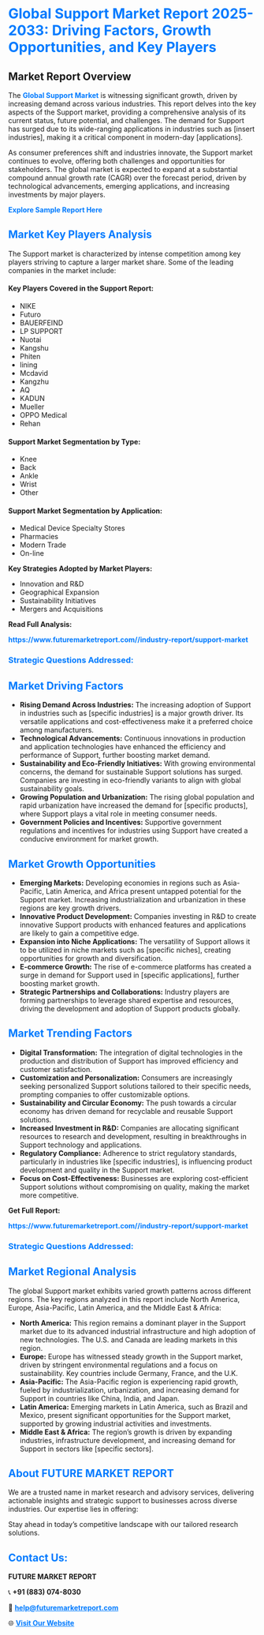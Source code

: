 <h1 style="color: #007BFF;">Global Support Market Report 2025-2033: Driving Factors, Growth Opportunities, and Key Players</h1>

<section id="overview">
<h2>Market Report Overview</h2>
<p>The <a href="https://www.futuremarketreport.com//industry-report/support-market" style="color: #007BFF; text-decoration: none;"><strong>Global Support Market</strong></a> is witnessing significant growth, driven by increasing demand across various industries. This report delves into the key aspects of the Support market, providing a comprehensive analysis of its current status, future potential, and challenges. The demand for Support has surged due to its wide-ranging applications in industries such as [insert industries], making it a critical component in modern-day [applications].</p>
<p>As consumer preferences shift and industries innovate, the Support market continues to evolve, offering both challenges and opportunities for stakeholders. The global market is expected to expand at a substantial compound annual growth rate (CAGR) over the forecast period, driven by technological advancements, emerging applications, and increasing investments by major players.</p>
</section>

<section id="overview">
<p><a href="https://www.futuremarketreport.com//request-sample/reportId=55139" style="color: #007BFF; text-decoration: none;"><strong>Explore Sample Report Here</strong></a></p>
</section>

<section id="key-players">
<h2 style="color: #007BFF;">Market Key Players Analysis</h2>
<p>The Support market is characterized by intense competition among key players striving to capture a larger market share. Some of the leading companies in the market include:</p>
<h4>Key Players Covered in the Support Report:</h4>
<ul><li>NIKE</li><li>Futuro</li><li>BAUERFEIND</li><li>LP SUPPORT</li><li>Nuotai</li><li>Kangshu</li><li>Phiten</li><li>lining</li><li>Mcdavid</li><li>Kangzhu</li><li>AQ</li><li>KADUN</li><li>Mueller</li><li>OPPO Medical</li><li>Rehan</li></ul>
<h4>Support Market Segmentation by Type:</h4>
<ul><li>Knee</li><li>Back</li><li>Ankle</li><li>Wrist</li><li>Other</li></ul>

<h4>Support Market Segmentation by Application:</h4>
<ul><li>Medical Device Specialty Stores</li><li>Pharmacies</li><li>Modern Trade</li><li>On-line</li></ul>
<p><strong>Key Strategies Adopted by Market Players:</strong></p>
<ul>
<li>Innovation and R&D</li>
<li>Geographical Expansion</li>
<li>Sustainability Initiatives</li>
<li>Mergers and Acquisitions</li>
</ul>
</section>

<section>
<p><strong>Read Full Analysis: </strong></p><a href="https://www.futuremarketreport.com//industry-report/support-market" style="color: #007BFF; text-decoration: none;"><strong>https://www.futuremarketreport.com//industry-report/support-market</strong></a>
<h3 style="color: #007BFF;">Strategic Questions Addressed:</h3>
</section>

<section id="driving-factors">
<h2 style="color: #007BFF;">Market Driving Factors</h2>
<ul>
<li><strong>Rising Demand Across Industries:</strong> The increasing adoption of Support in industries such as [specific industries] is a major growth driver. Its versatile applications and cost-effectiveness make it a preferred choice among manufacturers.</li>
<li><strong>Technological Advancements:</strong> Continuous innovations in production and application technologies have enhanced the efficiency and performance of Support, further boosting market demand.</li>
<li><strong>Sustainability and Eco-Friendly Initiatives:</strong> With growing environmental concerns, the demand for sustainable Support solutions has surged. Companies are investing in eco-friendly variants to align with global sustainability goals.</li>
<li><strong>Growing Population and Urbanization:</strong> The rising global population and rapid urbanization have increased the demand for [specific products], where Support plays a vital role in meeting consumer needs.</li>
<li><strong>Government Policies and Incentives:</strong> Supportive government regulations and incentives for industries using Support have created a conducive environment for market growth.</li>
</ul>
</section>

<section id="growth-opportunities">
<h2 style="color: #007BFF;">Market Growth Opportunities</h2>
<ul>
<li><strong>Emerging Markets:</strong> Developing economies in regions such as Asia-Pacific, Latin America, and Africa present untapped potential for the Support market. Increasing industrialization and urbanization in these regions are key growth drivers.</li>
<li><strong>Innovative Product Development:</strong> Companies investing in R&D to create innovative Support products with enhanced features and applications are likely to gain a competitive edge.</li>
<li><strong>Expansion into Niche Applications:</strong> The versatility of Support allows it to be utilized in niche markets such as [specific niches], creating opportunities for growth and diversification.</li>
<li><strong>E-commerce Growth:</strong> The rise of e-commerce platforms has created a surge in demand for Support used in [specific applications], further boosting market growth.</li>
<li><strong>Strategic Partnerships and Collaborations:</strong> Industry players are forming partnerships to leverage shared expertise and resources, driving the development and adoption of Support products globally.</li>
</ul>
</section>

<section id="trending-factors">
<h2 style="color: #007BFF;">Market Trending Factors</h2>
<ul>
<li><strong>Digital Transformation:</strong> The integration of digital technologies in the production and distribution of Support has improved efficiency and customer satisfaction.</li>
<li><strong>Customization and Personalization:</strong> Consumers are increasingly seeking personalized Support solutions tailored to their specific needs, prompting companies to offer customizable options.</li>
<li><strong>Sustainability and Circular Economy:</strong> The push towards a circular economy has driven demand for recyclable and reusable Support solutions.</li>
<li><strong>Increased Investment in R&D:</strong> Companies are allocating significant resources to research and development, resulting in breakthroughs in Support technology and applications.</li>
<li><strong>Regulatory Compliance:</strong> Adherence to strict regulatory standards, particularly in industries like [specific industries], is influencing product development and quality in the Support market.</li>
<li><strong>Focus on Cost-Effectiveness:</strong> Businesses are exploring cost-efficient Support solutions without compromising on quality, making the market more competitive.</li>
</ul>
</section>

<section>
<p><strong>Get Full Report: </strong></p><a href="https://www.futuremarketreport.com//industry-report/support-market" style="color: #007BFF; text-decoration: none;"><strong>https://www.futuremarketreport.com//industry-report/support-market</strong></a>
<h3 style="color: #007BFF;">Strategic Questions Addressed:</h3>
</section>


<section id="regional-analysis">
<h2 style="color: #007BFF;">Market Regional Analysis</h2>
<p>The global Support market exhibits varied growth patterns across different regions. The key regions analyzed in this report include North America, Europe, Asia-Pacific, Latin America, and the Middle East & Africa:</p>
<ul>
<li><strong>North America:</strong> This region remains a dominant player in the Support market due to its advanced industrial infrastructure and high adoption of new technologies. The U.S. and Canada are leading markets in this region.</li>
<li><strong>Europe:</strong> Europe has witnessed steady growth in the Support market, driven by stringent environmental regulations and a focus on sustainability. Key countries include Germany, France, and the U.K.</li>
<li><strong>Asia-Pacific:</strong> The Asia-Pacific region is experiencing rapid growth, fueled by industrialization, urbanization, and increasing demand for Support in countries like China, India, and Japan.</li>
<li><strong>Latin America:</strong> Emerging markets in Latin America, such as Brazil and Mexico, present significant opportunities for the Support market, supported by growing industrial activities and investments.</li>
<li><strong>Middle East & Africa:</strong> The region’s growth is driven by expanding industries, infrastructure development, and increasing demand for Support in sectors like [specific sectors].</li>
</ul>
</section>

<footer>
<h2 style="color: #007BFF;">About FUTURE MARKET REPORT</h2>
<p>We are a trusted name in market research and advisory services, delivering actionable insights and strategic support to businesses across diverse industries. Our expertise lies in offering:</p>

<p>Stay ahead in today’s competitive landscape with our tailored research solutions.</p>

<h2 style="color: #007BFF;">Contact Us:</h2>
<p><strong>FUTURE MARKET REPORT</strong></p>
<p>📞 <strong>+91 (883) 074-8030</strong></p>
<p>📧 <strong><a href="mailto:help@futuremarketreport.com" style="color: #007BFF;">help@futuremarketreport.com</a></strong></p>
<p>🌐 <strong><a href="https://www.futuremarketreport.com/" style="color: #007BFF;">Visit Our Website</a></strong></p>
</footer>